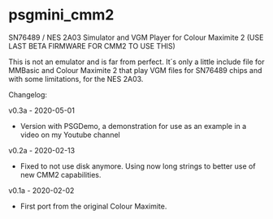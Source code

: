 # psgmini_cmm2
 SN76489 / NES 2A03 Simulator and VGM Player for Colour Maximite 2
 (USE LAST BETA FIRMWARE FOR CMM2 TO USE THIS)
 
This is not an emulator and is far from perfect. It´s only a little include file for MMBasic and Colour Maximite 2 that play VGM files for SN76489 chips and with some limitations, for the NES 2A03.
 
Changelog:

v0.3a - 2020-05-01
- Version with PSGDemo, a demonstration for use as an example in a video on my Youtube channel

v0.2a - 2020-02-13
- Fixed to not use disk anymore. Using now long strings to better use of new CMM2 capabilities.

v0.1a - 2020-02-02
- First port from the original Colour Maximite.
